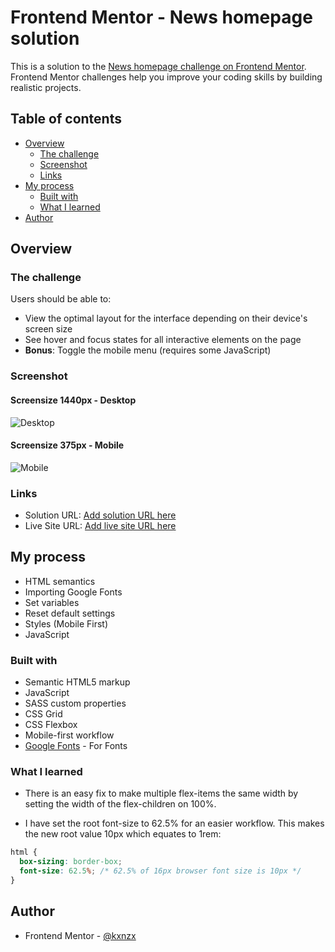 # Frontend Mentor - News homepage solution

This is a solution to the [News homepage challenge on Frontend Mentor](https://www.frontendmentor.io/challenges/news-homepage-H6SWTa1MFl). Frontend Mentor challenges help you improve your coding skills by building realistic projects.

## Table of contents

- [Overview](#overview)
  - [The challenge](#the-challenge)
  - [Screenshot](#screenshot)
  - [Links](#links)
- [My process](#my-process)
  - [Built with](#built-with)
  - [What I learned](#what-i-learned)
- [Author](#author)

## Overview

### The challenge

Users should be able to:

- View the optimal layout for the interface depending on their device's screen size
- See hover and focus states for all interactive elements on the page
- **Bonus**: Toggle the mobile menu (requires some JavaScript)

### Screenshot

#### Screensize 1440px - Desktop

![Desktop](./assets/images/Desktop.gif)

#### Screensize 375px - Mobile

![Mobile](./assets/images/Mobile.gif)

### Links

- Solution URL: [Add solution URL here](https://your-solution-url.com)
- Live Site URL: [Add live site URL here](https://your-live-site-url.com)

## My process

- HTML semantics
- Importing Google Fonts
- Set variables
- Reset default settings
- Styles (Mobile First)
- JavaScript

### Built with

- Semantic HTML5 markup
- JavaScript
- SASS custom properties
- CSS Grid
- CSS Flexbox
- Mobile-first workflow
- [Google Fonts](https://fonts.google.com/) - For Fonts

### What I learned

- There is an easy fix to make multiple flex-items the same width by setting the width of the flex-children on 100%.

- I have set the root font-size to 62.5% for an easier workflow. This makes the new root value 10px which equates to 1rem:

```css
html {
  box-sizing: border-box;
  font-size: 62.5%; /* 62.5% of 16px browser font size is 10px */
}
```

## Author

- Frontend Mentor - [@kxnzx](https://www.frontendmentor.io/profile/kxnzx)
